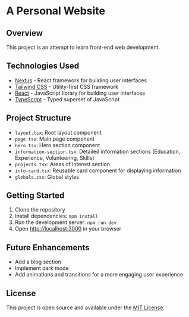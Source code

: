 # A Personal Website

## Overview

This project is an attempt to learn front-end web development.

## Technologies Used

- [Next.js](https://nextjs.org/) - React framework for building user interfaces
- [Tailwind CSS](https://tailwindcss.com/) - Utility-first CSS framework
- [React](https://reactjs.org/) - JavaScript library for building user interfaces
- [TypeScript](https://www.typescriptlang.org/) - Typed superset of JavaScript


## Project Structure

- `layout.tsx`: Root layout component
- `page.tsx`: Main page component
- `hero.tsx`: Hero section component
- `information-section.tsx`: Detailed information sections (Education, Experience, Volunteering, Skills)
- `projects.tsx`: Areas of interest section
- `info-card.tsx`: Reusable card component for displaying information
- `globals.css`: Global styles

## Getting Started

1. Clone the repository
2. Install dependencies: `npm install`
3. Run the development server: `npm run dev`
4. Open [http://localhost:3000](http://localhost:3000) in your browser


## Future Enhancements

- Add a blog section
- Implement dark mode
- Add animations and transitions for a more engaging user experience

## License

This project is open source and available under the [MIT License](LICENSE).